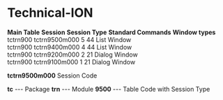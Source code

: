 # Technical-ION


**Main Table**              **Session**         **Session Type**      **Standard Commands**           **Window types**
    tctrn900             tctrn9500m000                    5                   44                        List Window   
    tctrn900             tctrn9400m000                    4                   44                        List Window   
    tctrn900             tctrn9200m000                    2                   21                        Dialog Window   
    tctrn900             tctrn9100m000                    1                   21                        Dialog Window   



**tctrn9500m000**    Session Code

**tc**     --- Package
**trn**    --- Module
**9500**   --- Table Code with Session Type
